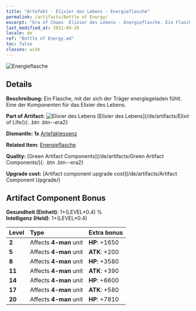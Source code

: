 ```yaml
---
title: "Artefakt - Elixier des Lebens - Energieflasche"
permalink: /artifacts/Bottle of Energy/
excerpt: "Era of Chaos  Elixier des Lebens - Energieflasche. Ein Flasche, mit der sich der Träger energiegeladen fühlt. Eine der Komponenten für das Elixier des Lebens."
last_modified_at: 2021-04-26
locale: de
ref: "Bottle of Energy.md"
toc: false
classes: wide
---
```


 ![Energieflasche](/images/t/artifact_40113.png)



## Details

 **Beschreibung:** Ein Flasche, mit der sich der Träger energiegeladen fühlt. Eine der Komponenten für das Elixier des Lebens.

 **Part of Artifact:** ![Elixier des Lebens](/images/t/icon_artifact_11.png) [Elixier des Lebens](/de/artifacts/Elixir of Life/){: .btn .btn--era2}

 **Dismantle: 1x** [Artefaktessenz](/ItemsDE/con_905/)

 **Related Item**: [Energieflasche](/ItemsDE/art_108/)

 **Quality:** [Green Artifact Components](/de/artifacts/Green Artifact Components/){: .btn .btn--era2}

 **Upgrade cost:** [Artifact component upgrade cost](/de/artifacts/Artifact Component Upgrade/)

## Artifact Component Bonus

  **Gesundheit (Einheit)**: 1+(LEVEL\*0.4) %<br/>**Intelligenz (Held)**: 1+(LEVEL\*0.4)

  |  Level  | Type |    Extra bonus  | 
  |:--------|:-----|:----------------| 
  | **2** | Affects **4-man** unit | **HP**: +1650 | 
  | **5** | Affects **4-man** unit | **ATK**: +200 | 
  | **8** | Affects **4-man** unit | **HP**: +3580 | 
  | **11** | Affects **4-man** unit | **ATK**: +390 | 
  | **14** | Affects **4-man** unit | **HP**: +6600 | 
  | **17** | Affects **4-man** unit | **ATK**: +580 | 
  | **20** | Affects **4-man** unit | **HP**: +7810 | 
